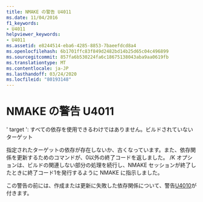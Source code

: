 ```yaml
---
title: NMAKE の警告 U4011
ms.date: 11/04/2016
f1_keywords:
- U4011
helpviewer_keywords:
- U4011
ms.assetid: e8244514-eba6-4285-8853-7baeefdcd8a4
ms.openlocfilehash: 6b1701ffc83f849d2482bd14b25d65c04c496899
ms.sourcegitcommit: 857fa6b530224fa6c18675138043aba9aa0619fb
ms.translationtype: MT
ms.contentlocale: ja-JP
ms.lasthandoff: 03/24/2020
ms.locfileid: "80193148"
---
```

# <a name="nmake-warning-u4011"></a>NMAKE の警告 U4011

' target ': すべての依存を使用できるわけではありません。ビルドされていないターゲット

指定されたターゲットの依存が存在しないか、古くなっています。また、依存関係を更新するためのコマンドが、0以外の終了コードを返しました。 /K オプションは、ビルドの関連しない部分の処理を続行し、NMAKE セッションが終了したときに終了コード1を発行するように NMAKE に指示しました。

この警告の前には、作成または更新に失敗した依存関係について、警告[U4010](../../error-messages/tool-errors/nmake-warning-u4010.md)が付きます。
